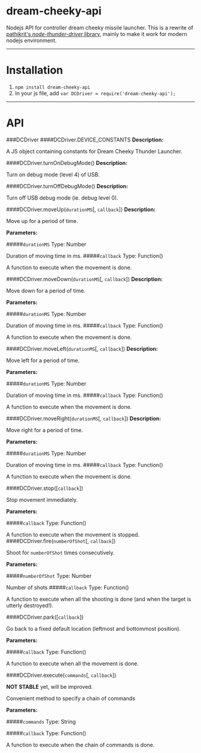 dream-cheeky-api
================

Nodejs API for controller dream cheeky missile launcher.
This is a rewrite of [pathikrit's *node-thunder-driver* library](https://github.com/pathikrit/node-thunder-driver),  mainly to make it work for modern nodejs environment.

____________________

Installation
==============
1. `npm install dream-cheeky-api`
2. In your js file, add `var DCDriver = require('dream-cheeky-api');`

____________________

API
==============

###DCDriver
####DCDriver.DEVICE_CONSTANTS
**Description:** 

A JS object containing constants for Dream Cheeky Thunder Launcher.

####DCDriver.turnOnDebugMode()
**Description:** 

Turn on debug mode (level 4) of USB.

####DCDriver.turnOffDebugMode()
**Description:** 

Turn off USB debug mode (ie. debug level 0).

####DCDriver.moveUp(`durationMS`[, `callback`])
**Description:**

Move up for a period of time.

**Parameters:**

#####`durationMS`
Type: Number

Duration of moving time in ms.
#####`callback`
Type: Function()

A function to execute when the movement is done.

####DCDriver.moveDown(`durationMS`[, `callback`])
**Description:**

Move down for a period of time.

**Parameters:**

#####`durationMS`
Type: Number

Duration of moving time in ms.
#####`callback`
Type: Function()

A function to execute when the movement is done.

####DCDriver.moveLeft(`durationMS`[, `callback`])
**Description:**

Move left for a period of time.

**Parameters:**

#####`durationMS`
Type: Number

Duration of moving time in ms.
#####`callback`
Type: Function()

A function to execute when the movement is done.

####DCDriver.moveRight(`durationMS`[, `callback`])
**Description:**

Move right for a period of time.

**Parameters:**

#####`durationMS`
Type: Number

Duration of moving time in ms.
#####`callback`
Type: Function()

A function to execute when the movement is done.

####DCDriver.stop([`callback`])

Stop movement immediately.

**Parameters:**

#####`callback`
Type: Function()

A function to execute when the movement is stopped.
####DCDriver.fire(`numberOfShot`[, `callback`])

Shoot for `numberOfShot` times consecutively.

**Parameters:**

#####`numberOfShot`
Type: Number

Number of shots
#####`callback`
Type: Function()

A function to execute when all the shooting is done (and when the target is utterly destroyed!).


####DCDriver.park([`callback`])

Go back to a fixed default location (leftmost and bottommost position).

**Parameters:**

#####`callback`
Type: Function()

A function to execute when all the movement is done.

####DCDriver.execute(`commands`[, `callback`])

**NOT STABLE** yet, will be improved.

Convenient method to specify a chain of commands

**Parameters:**

#####`commands`
Type: String

#####`callback`
Type: Function()

A function to execute when the chain of commands is done.
